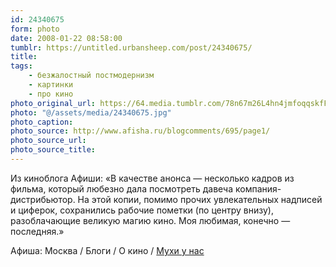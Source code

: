 ```yaml
---
id: 24340675
form: photo
date: 2008-01-22 08:58:00
tumblr: https://untitled.urbansheep.com/post/24340675/
title:
tags:
    - безжалостный постмодернизм
    - картинки
    - про кино
photo_original_url: https://64.media.tumblr.com/78n67m26L4hn4jmfoqqskfFB_1280.jpg
photo: "@/assets/media/24340675.jpg"
photo_caption:
photo_source: http://www.afisha.ru/blogcomments/695/page1/
photo_source_url:
photo_source_title:
---
```


<p>Из киноблога Афиши: «В качестве анонса — несколько кадров из фильма, который любезно дала посмотреть давеча компания-дистрибьютор. На этой копии, помимо прочих увлекательных надписей и циферок, сохранились рабочие пометки (по центру внизу), разоблачающие великую магию кино. Моя любимая, конечно — последняя.»</p>

<p>Афиша: Москва / Блоги / О кино / <a href="http://www.afisha.ru/blogcomments/695/page1/">Мухи у нас</a></p>
